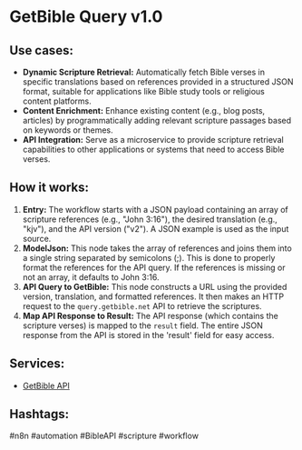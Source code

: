 # GetBible Query v1.0

## Use cases:

*   **Dynamic Scripture Retrieval:** Automatically fetch Bible verses in specific translations based on references provided in a structured JSON format, suitable for applications like Bible study tools or religious content platforms.
*   **Content Enrichment:** Enhance existing content (e.g., blog posts, articles) by programmatically adding relevant scripture passages based on keywords or themes.
*   **API Integration:** Serve as a microservice to provide scripture retrieval capabilities to other applications or systems that need to access Bible verses.

## How it works:

1.  **Entry:** The workflow starts with a JSON payload containing an array of scripture references (e.g., "John 3:16"), the desired translation (e.g., "kjv"), and the API version ("v2").  A JSON example is used as the input source.
2.  **ModelJson:** This node takes the array of references and joins them into a single string separated by semicolons (;). This is done to properly format the references for the API query. If the references is missing or not an array, it defaults to John 3:16.
3.  **API Query to GetBible:** This node constructs a URL using the provided version, translation, and formatted references. It then makes an HTTP request to the `query.getbible.net` API to retrieve the scriptures.
4.  **Map API Response to Result:**  The API response (which contains the scripture verses) is mapped to the `result` field. The entire JSON response from the API is stored in the 'result' field for easy access.

## Services:

*   [GetBible API](https://getbible.net/docs)

## Hashtags:

#n8n #automation #BibleAPI #scripture #workflow
